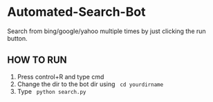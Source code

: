 # Automated-Search-Bot
Search from bing/google/yahoo multiple times by just clicking the run button.

<H2> HOW TO RUN </h2>

1. Press control+R and type cmd
2. Change the dir to the bot dir using <code> cd yourdirname </code> 
3. Type <code> python search.py </code>

